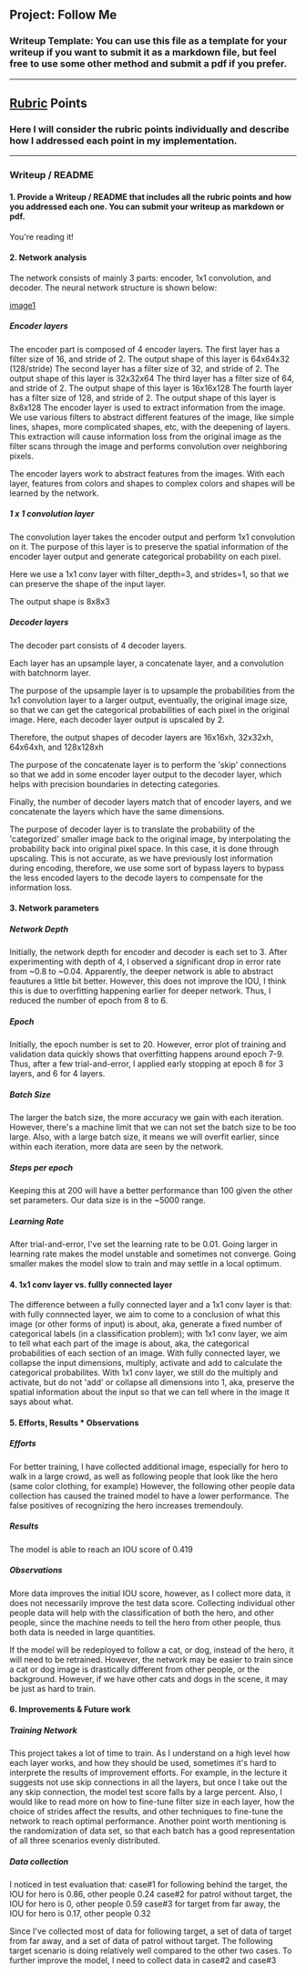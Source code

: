 ## Project: Follow Me
### Writeup Template: You can use this file as a template for your writeup if you want to submit it as a markdown file, but feel free to use some other method and submit a pdf if you prefer.

---

[//]: # (Image References)

[image1]: ./imgs/FollowMe-NeuralNetworkStructure.png
[image2]: ./calibration_images/example_grid1.jpg
[image3]: ./calibration_images/example_rock1.jpg 
[image4]: ./calibration_images/example_edge.jpg 
[image5]: ./calibration_images/example_obs1.jpg 


## [Rubric](https://review.udacity.com/#!/rubrics/916/view) Points
### Here I will consider the rubric points individually and describe how I addressed each point in my implementation.  

---
### Writeup / README

#### 1. Provide a Writeup / README that includes all the rubric points and how you addressed each one.  You can submit your writeup as markdown or pdf.  

You're reading it!

#### 2. Network analysis
The network consists of mainly 3 parts: encoder, 1x1 convolution, and decoder.
The neural network structure is shown below:

[image1]
##### Encoder layers
The encoder part is composed of 4 encoder layers. 
The first layer has a filter size of 16, and stride of 2. The output shape of this layer is 64x64x32 (128/stride)
The second layer has a filter size of 32, and stride of 2. The output shape of this layer is 32x32x64 
The third layer has a filter size of 64, and stride of 2. The output shape of this layer is 16x16x128
The fourth layer has a filter size of 128, and stride of 2. The output shape of this layer is 8x8x128
The encoder layer is used to extract information from the image. We use various filters to abstract different features of the image, like simple lines, shapes, more complicated shapes, etc, with the deepening of layers. This extraction will cause information loss from the original image as the filter scans through the image and performs convolution over neighboring pixels.

The encoder layers work to abstract features from the images. With each layer, features from colors and shapes to complex colors and shapes will be learned by the network.
##### 1 x 1 convolution layer
The convolution layer takes the encoder output and perform 1x1 convolution on it. The purpose of this layer is to preserve the spatial information of the encoder layer output and generate categorical probability on each pixel.

Here we use a 1x1 conv layer with filter_depth=3, and strides=1, so that we can preserve the shape of the input layer.

The output shape is 8x8x3

##### Decoder layers
The decoder part consists of 4 decoder layers.

Each layer has an upsample layer, a concatenate layer, and a convolution with batchnorm layer.

The purpose of the upsample layer is to upsample the probabilities from the 1x1 convolution layer to a larger output, eventually, the original image size, so that we can get the categorical probabilities of each pixel in the original image. Here, each decoder layer output is upscaled by 2. 

Therefore, the output shapes of decoder layers are 16x16xh, 32x32xh, 64x64xh, and 128x128xh

The purpose of the concatenate layer is to perform the 'skip' connections so that we add in some encoder layer output to the decoder layer, which helps with precision boundaries in detecting categories.

Finally, the number of decoder layers match that of encoder layers, and we concatenate the layers which have the same dimensions. 

The purpose of decoder layer is to translate the probability of the 'categorized' smaller image back to the original image, by interpolating the probability back into original pixel space. In this case, it is done through upscaling. This is not accurate, as we have previously lost information during encoding, therefore, we use some sort of bypass layers to bypass the less encoded layers to the decode layers to compensate for the information loss.

#### 3. Network parameters
##### Network Depth
Initially, the network depth for encoder and decoder is each set to 3. 
After experimenting with depth of 4, I observed a significant drop in error rate from ~0.8 to ~0.04.
Apparently, the deeper network is able to abstract feautures a little bit better.
However, this does not improve the IOU, I think this is due to overfitting happening earlier for deeper network. Thus, I reduced the number of epoch from 8 to 6.

##### Epoch
Initially, the epoch number is set to 20. However, error plot of training and validation data quickly shows that overfitting happens around epoch 7-9. Thus, after a few trial-and-error, I applied early stopping at epoch 8 for 3 layers, and 6 for 4 layers.

##### Batch Size
The larger the batch size, the more accuracy we gain with each iteration. However, there's a machine limit that we can not set the batch size to be too large. Also, with a large batch size, it means we will overfit earlier, since within each iteration, more data are seen by the network.

##### Steps per epoch
Keeping this at 200 will have a better performance than 100 given the other set parameters. Our data size is in the ~5000 range.

##### Learning Rate
After trial-and-error, I've set the learning rate to be 0.01. Going larger in learning rate makes the model unstable and sometimes not converge. Going smaller makes the model slow to train and may settle in a local optimum. 


#### 4. 1x1 conv layer vs. fullly connected layer
The difference between a fully connected layer and a 1x1 conv layer is that: with fully connnected layer, we aim to come to a conclusion of what this image (or other forms of input) is about, aka, generate a fixed number of categorical labels (in a classification problem); with 1x1 conv layer, we aim to tell what each part of the image is about, aka, the categorical probabilities of each section of an image. With fully connected layer, we collapse the input dimensions, multiply, activate and add to calculate the categorical probabilites. With 1x1 conv layer, we still do the multiply and activate, but do not 'add' or collapse all dimensions into 1, aka, preserve the spatial information about the input so that we can tell where in the image it says about what.

#### 5. Efforts, Results * Observations
##### Efforts
For better training, I have collected additional image, especially for hero to walk in a large crowd, as well as following people that look like the hero (same color clothing, for example)
However, the following other people data collection has caused the trained model to have a lower performance. The false positives of recognizing the hero increases tremendouly.

##### Results

The model is able to reach an IOU score of 0.419

##### Observations
More data improves the initial IOU score, however, as I collect more data, it does not necessarily improve the test data score.
Collecting individual other people data will help with the classification of both the hero, and other people, since the machine needs to tell the hero from other people, thus both data is needed in large quantities.

If the model will be redeployed to follow a cat, or dog, instead of the hero, it will need to be retrained. However, the network may be easier to train since a cat or dog image is drastically different from other people, or the background. However, if we have other cats and dogs in the scene, it may be just as hard to train.

#### 6. Improvements & Future work
##### Training Network
This project takes a lot of time to train. As I understand on a high level how each layer works, and how they should be used, sometimes it's hard to interprete the results of improvement efforts. For example, in the lecture it suggests not use skip connections in all the layers, but once I take out the any skip connection, the model test score falls by a large percent. Also, I would like to read more on how to fine-tune filter size in each layer, how the choice of strides affect the results, and other techniques to fine-tune the network to reach optimal performance.
Another point worth mentioning is the randomization of data set, so that each batch has a good representation of all three scenarios evenly distributed.

##### Data collection
I noticed in test evaluation that: 
case#1 for following behind the target, the IOU for hero is 0.86, other people 0.24
case#2 for patrol without target, the IOU for hero is 0, other people 0.59
case#3 for target from far away, the IOU for hero is 0.17, other people 0.32

Since I've collected most of data for following target, a set of data of target from far away, and a set of data of patrol without target. The following target scenario is doing relatively well compared to the other two cases. To further improve the model, I need to collect data in case#2 and case#3 
